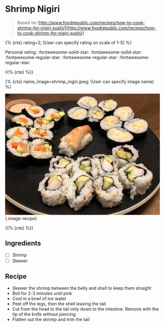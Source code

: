 # Shrimp Nigiri

> Based on [http://www.foodrepublic.com/recipes/how-to-cook-shrimp-for-nigiri-sushi/](http://www.foodrepublic.com/recipes/how-to-cook-shrimp-for-nigiri-sushi/)

{% {cts} rating=2; (User can specify rating on scale of 1-5) %}

Personal rating: :fontawesome-solid-star: :fontawesome-solid-star: :fontawesome-regular-star: :fontawesome-regular-star: :fontawesome-regular-star:

{{% {cte} %}}

{% {cts} name_image=shrimp_nigiri.jpeg; (User can specify image name) %}

![shrimp_nigiri.jpeg](./shrimp_nigiri.jpeg){.image-recipe}

{{% {cte} %}}

## Ingredients

- [ ] Shrimp
- [ ] Skewer

## Recipe

- Skewer the shrimp between the belly and shell to keep them straight
- Boil for 2-3 minutes until pink
- Cool in a bowl of ice water
- Peel off the legs, then the shell leaving the tail
- Cut from the head to the tail only down to the intestine. Remove with the tip of the knife without piercing
- Flatten out the shrimp and trim the tail
